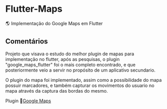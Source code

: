 # Flutter-Maps
🌎 Implementação do Google Maps em Flutter

## Comentários

Projeto que visava o estudo do melhor plugin de mapas para implementação no flutter, após as pesquisas, o plugin "google_maps_flutter" foi o mais completo encontrado, e que posteriormente veio a servir no propósito de um aplicativo secundario.

O plugin do mapa foi implementado, assim como a possibilidade do mapa possuir marcadores, e também capturar os movimentos do usuario no mapa através da captura das bordas do mesmo.

Plugin 📎[Google Maps](https://pub.dev/packages/google_maps_flutter)
